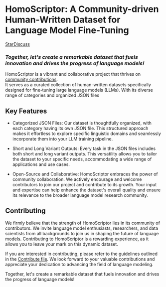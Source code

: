 # HomoScriptor: A Community-driven Human-Written Dataset for Language Model Fine-Tuning

<!-- Place this tag where you want the button to render. -->
<a class="github-button" href="https://github.com/HomoScriptor-Project/HomoScriptor" data-icon="octicon-star" data-show-count="true" aria-label="Star HomoScriptor-Project/HomoScriptor on GitHub">Star</a><a class="github-button" href="https://github.com/HomoScriptor-Project/HomoScriptor/discussions" data-color-scheme="no-preference: light_high_contrast; light: light_high_contrast; dark: light;" data-icon="octicon-comment-discussion" aria-label="Discuss HomoScriptor-Project/HomoScriptor on GitHub">Discuss</a>

### *Together, let's create a remarkable dataset that fuels innovation and drives the progress of language models!*

HomoScriptor is a vibrant and collaborative project that thrives on [community contributions](CONTRIBUTING.md). <br> It serves as a curated collection of human-written datasets specifically designed for fine-tuning large language models (LLMs). With its diverse range of categories and organized JSON files
## Key Features

-    Categorized JSON Files: Our dataset is thoughtfully organized, with each category having its own JSON file. This structured approach makes it effortless to explore specific linguistic domains and seamlessly incorporate them into your LLM training pipeline.

-    Short and Long Variant Outputs: Every task in the JSON files includes both short and long variant outputs. This versatility allows you to tailor the dataset to your specific needs, accommodating a wide range of applications and use cases.

-    Open-Source and Collaborative: HomoScriptor embraces the power of community collaboration. We actively encourage and welcome contributors to join our project and contribute to its growth. Your input and expertise can help enhance the dataset's overall quality and ensure its relevance to the broader language model research community.

## Contributing

We firmly believe that the strength of HomoScriptor lies in its community of contributors. We invite language model enthusiasts, researchers, and data scientists from all backgrounds to join us in shaping the future of language models. Contributing to HomoScriptor is a rewarding experience, as it allows you to leave your mark on this dynamic dataset.

If you are interested in contributing, please refer to the guidelines outlined in the [Contribute file](CONTRIBUTING.md). We look forward to your valuable contributions and appreciate your dedication to advancing the field of language modeling.

Together, let's create a remarkable dataset that fuels innovation and drives the progress of language models!
